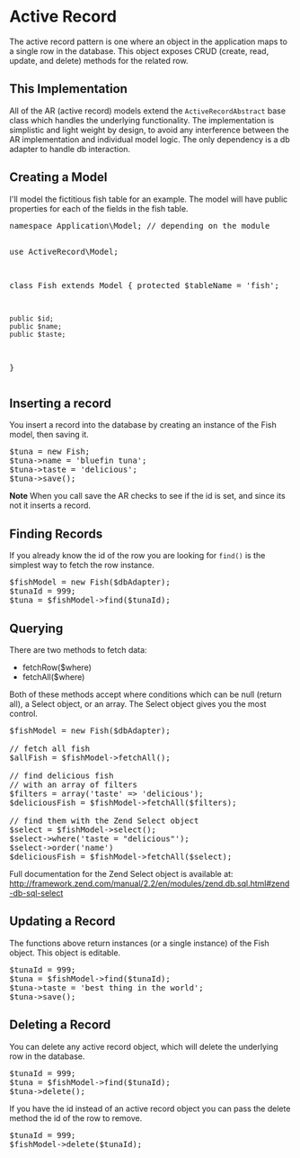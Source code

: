 <h1 class="legend">Active Record</h1>
<p>The active record pattern is one where an object in the application maps to a single row in the database.
This object exposes CRUD (create, read, update, and delete) methods for the related row.</p>

<h2>This Implementation</h2>
<p>All of the AR (active record) models extend the <code>ActiveRecordAbstract</code> base class which handles
the underlying functionality. The implementation is simplistic and light weight by design, to avoid any
interference between the AR implementation and individual model logic. The only dependency is a db adapter
to handle db interaction.</p>

<h2>Creating a Model</h2>
<p>I'll model the fictitious fish table for an example. The model will have public properties for each
of the fields in the fish table.</p>
<pre>
namespace Application\Model; // depending on the module

use ActiveRecord\Model;

class Fish  extends Model {
    protected $tableName = 'fish';

    public $id;
    public $name;
    public $taste;
}
</pre>

<h2>Inserting a record</h2>
<p>You insert a record into the database by creating an instance of the Fish model, then saving it.</p>

<pre>
$tuna = new Fish;
$tuna->name = 'bluefin tuna';
$tuna->taste = 'delicious';
$tuna->save();
</pre>

<p class="alert alert-info"><strong>Note</strong> When you call save the AR checks to see if the id is set, and since its not it inserts a record.</p>

<h2>Finding Records</h2>
<p>If you already know the id of the row you are looking for <code>find()</code> is the simplest way to fetch the row
instance.</p>

<pre>
$fishModel = new Fish($dbAdapter);
$tunaId = 999;
$tuna = $fishModel->find($tunaId);
</pre>

<h2>Querying</h2>
<p>There are two methods to fetch data:</p>
<ul>
    <li>fetchRow($where)</li>
    <li>fetchAll($where)</li>
</ul>

<p>Both of these methods accept where conditions which can be null (return all), a Select object, or an array.
The Select object gives you the most control.</p>

<pre>
$fishModel = new Fish($dbAdapter);

// fetch all fish
$allFish = $fishModel->fetchAll();

// find delicious fish
// with an array of filters
$filters = array('taste' => 'delicious');
$deliciousFish = $fishModel->fetchAll($filters);

// find them with the Zend Select object
$select = $fishModel->select();
$select->where('taste = "delicious"');
$select->order('name')
$deliciousFish = $fishModel->fetchAll($select);
</pre>

<p>Full documentation for the Zend Select object is available at: <a href="http://framework.zend.com/manual/2.2/en/modules/zend.db.sql.html#zend-db-sql-select">http://framework.zend.com/manual/2.2/en/modules/zend.db.sql.html#zend-db-sql-select</a></p>

<h2>Updating a Record</h2>
<p>The functions above return instances (or a single instance) of the Fish object. This object is editable.</p>
<pre>
$tunaId = 999;
$tuna = $fishModel->find($tunaId);
$tuna->taste = 'best thing in the world';
$tuna->save();
</pre>


<h2>Deleting a Record</h2>
<p>You can delete any active record object, which will delete the underlying row in the database.</p>

<pre>
$tunaId = 999;
$tuna = $fishModel->find($tunaId);
$tuna->delete();
</pre>

<p>If you have the id instead of an active record object you can pass the delete method the id of the row to remove.</p>
<pre>
$tunaId = 999;
$fishModel->delete($tunaId);
</pre>

